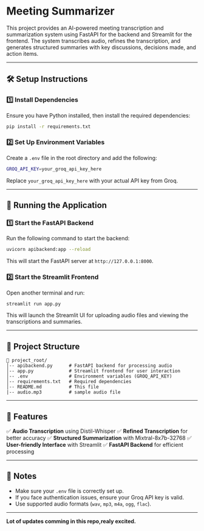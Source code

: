 # Meeting Summarizer

This project provides an AI-powered meeting transcription and summarization system using FastAPI for the backend and Streamlit for the frontend. The system transcribes audio, refines the transcription, and generates structured summaries with key discussions, decisions made, and action items.

---

## 🛠 Setup Instructions

### 1️⃣ Install Dependencies
Ensure you have Python installed, then install the required dependencies:
```sh
pip install -r requirements.txt
```

### 2️⃣ Set Up Environment Variables
Create a `.env` file in the root directory and add the following:
```sh
GROQ_API_KEY=your_groq_api_key_here
```
Replace `your_groq_api_key_here` with your actual API key from Groq.

---

## 🚀 Running the Application

### 1️⃣ Start the FastAPI Backend
Run the following command to start the backend:
```sh
uvicorn apibackend:app --reload
```
This will start the FastAPI server at `http://127.0.0.1:8000`.

### 2️⃣ Start the Streamlit Frontend
Open another terminal and run:
```sh
streamlit run app.py
```
This will launch the Streamlit UI for uploading audio files and viewing the transcriptions and summaries.

---

## 📂 Project Structure
```
📂 project_root/
│-- apibackend.py      # FastAPI backend for processing audio
│-- app.py             # Streamlit frontend for user interaction
│-- .env               # Environment variables (GROQ_API_KEY)
│-- requirements.txt   # Required dependencies
│-- README.md          # This file
|-- audio.mp3          # sample audio file
```

---

## 🎯 Features
✅ **Audio Transcription** using Distil-Whisper 
✅ **Refined Transcription** for better accuracy
✅ **Structured Summarization** with Mixtral-8x7b-32768
✅ **User-friendly Interface** with Streamlit
✅ **FastAPI Backend** for efficient processing

---

## 📝 Notes
- Make sure your `.env` file is correctly set up.
- If you face authentication issues, ensure your Groq API key is valid.
- Use supported audio formats (`wav`, `mp3`, `m4a`, `ogg`, `flac`).

---



**Lot of updates comming in this repo,realy excited.**
